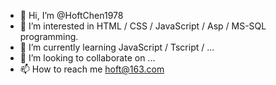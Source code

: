 - 👋 Hi, I’m @HoftChen1978
- 👀 I’m interested in HTML / CSS / JavaScript / Asp / MS-SQL programming.
- 🌱 I’m currently learning JavaScript / Tscript / ...
- 💞️ I’m looking to collaborate on ...
- 📫 How to reach me hoft@163.com

<!---
HoftChen1978/HoftChen1978 is a ✨ special ✨ repository because its `README.md` (this file) appears on your GitHub profile.
You can click the Preview link to take a look at your changes.
--->
